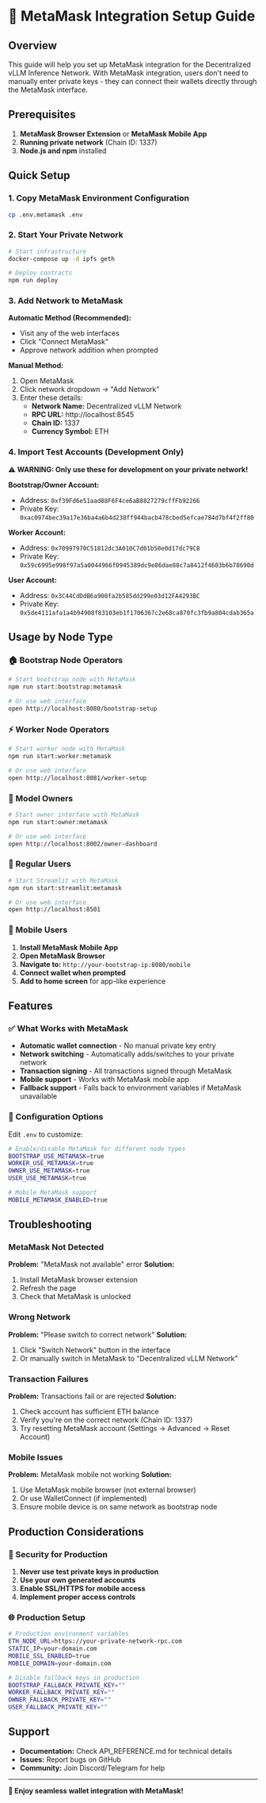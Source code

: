 # 🦊 MetaMask Integration Setup Guide

## Overview

This guide will help you set up MetaMask integration for the Decentralized vLLM Inference Network. With MetaMask integration, users don't need to manually enter private keys - they can connect their wallets directly through the MetaMask interface.

## Prerequisites

1. **MetaMask Browser Extension** or **MetaMask Mobile App**
2. **Running private network** (Chain ID: 1337)
3. **Node.js and npm** installed

## Quick Setup

### 1. Copy MetaMask Environment Configuration

```bash
cp .env.metamask .env
```

### 2. Start Your Private Network

```bash
# Start infrastructure
docker-compose up -d ipfs geth

# Deploy contracts
npm run deploy
```

### 3. Add Network to MetaMask

**Automatic Method (Recommended):**
- Visit any of the web interfaces
- Click "Connect MetaMask"
- Approve network addition when prompted

**Manual Method:**
1. Open MetaMask
2. Click network dropdown → "Add Network"
3. Enter these details:
   - **Network Name:** Decentralized vLLM Network
   - **RPC URL:** http://localhost:8545
   - **Chain ID:** 1337
   - **Currency Symbol:** ETH

### 4. Import Test Accounts (Development Only)

⚠️ **WARNING: Only use these for development on your private network!**

**Bootstrap/Owner Account:**
- Address: `0xf39Fd6e51aad88F6F4ce6aB8827279cffFb92266`
- Private Key: `0xac0974bec39a17e36ba4a6b4d238ff944bacb478cbed5efcae784d7bf4f2ff80`

**Worker Account:**
- Address: `0x70997970C51812dc3A010C7d01b50e0d17dc79C8`
- Private Key: `0x59c6995e998f97a5a0044966f0945389dc9e86dae88c7a8412f4603b6b78690d`

**User Account:**
- Address: `0x3C44CdDdB6a900fa2b585dd299e03d12FA4293BC`
- Private Key: `0x5de4111afa1a4b94908f83103eb1f1706367c2e68ca870fc3fb9a804cdab365a`

## Usage by Node Type

### 🏠 Bootstrap Node Operators

```bash
# Start bootstrap node with MetaMask
npm run start:bootstrap:metamask

# Or use web interface
open http://localhost:8080/bootstrap-setup
```

### ⚡ Worker Node Operators

```bash
# Start worker node with MetaMask
npm run start:worker:metamask

# Or use web interface
open http://localhost:8081/worker-setup
```

### 🎨 Model Owners

```bash
# Start owner interface with MetaMask
npm run start:owner:metamask

# Or use web interface
open http://localhost:8002/owner-dashboard
```

### 👤 Regular Users

```bash
# Start Streamlit with MetaMask
npm run start:streamlit:metamask

# Or use web interface
open http://localhost:8501
```

### 📱 Mobile Users

1. **Install MetaMask Mobile App**
2. **Open MetaMask Browser**
3. **Navigate to:** `http://your-bootstrap-ip:8080/mobile`
4. **Connect wallet when prompted**
5. **Add to home screen** for app-like experience

## Features

### ✅ What Works with MetaMask

- **Automatic wallet connection** - No manual private key entry
- **Network switching** - Automatically adds/switches to your private network
- **Transaction signing** - All transactions signed through MetaMask
- **Mobile support** - Works with MetaMask mobile app
- **Fallback support** - Falls back to environment variables if MetaMask unavailable

### 🔧 Configuration Options

Edit `.env` to customize:

```bash
# Enable/disable MetaMask for different node types
BOOTSTRAP_USE_METAMASK=true
WORKER_USE_METAMASK=true
OWNER_USE_METAMASK=true
USER_USE_METAMASK=true

# Mobile MetaMask support
MOBILE_METAMASK_ENABLED=true
```

## Troubleshooting

### MetaMask Not Detected

**Problem:** "MetaMask not available" error
**Solution:**
1. Install MetaMask browser extension
2. Refresh the page
3. Check that MetaMask is unlocked

### Wrong Network

**Problem:** "Please switch to correct network"
**Solution:**
1. Click "Switch Network" button in the interface
2. Or manually switch in MetaMask to "Decentralized vLLM Network"

### Transaction Failures

**Problem:** Transactions fail or are rejected
**Solution:**
1. Check account has sufficient ETH balance
2. Verify you're on the correct network (Chain ID: 1337)
3. Try resetting MetaMask account (Settings → Advanced → Reset Account)

### Mobile Issues

**Problem:** MetaMask mobile not working
**Solution:**
1. Use MetaMask mobile browser (not external browser)
2. Or use WalletConnect (if implemented)
3. Ensure mobile device is on same network as bootstrap node

## Production Considerations

### 🚨 Security for Production

1. **Never use test private keys in production**
2. **Use your own generated accounts**
3. **Enable SSL/HTTPS for mobile access**
4. **Implement proper access controls**

### 🌐 Production Setup

```bash
# Production environment variables
ETH_NODE_URL=https://your-private-network-rpc.com
STATIC_IP=your-domain.com
MOBILE_SSL_ENABLED=true
MOBILE_DOMAIN=your-domain.com

# Disable fallback keys in production
BOOTSTRAP_FALLBACK_PRIVATE_KEY=""
WORKER_FALLBACK_PRIVATE_KEY=""
OWNER_FALLBACK_PRIVATE_KEY=""
USER_FALLBACK_PRIVATE_KEY=""
```

## Support

- **Documentation:** Check API_REFERENCE.md for technical details
- **Issues:** Report bugs on GitHub
- **Community:** Join Discord/Telegram for help

---

**🎉 Enjoy seamless wallet integration with MetaMask!**
